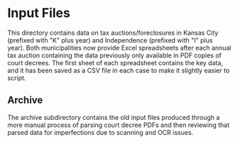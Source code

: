 # Input Files

This directory contains data on tax auctions/foreclosures in Kansas City (prefixed with "K" plus year) and Independence (prefixed with "I" plus year). Both municipalities now provide Excel spreadsheets after each annual tax auction containing the data previously only available in PDF copies of court decrees. The first sheet of each spreadsheet contains the key data, and it has been saved as a CSV file in each case to make it slightly easier to script.

## Archive
The archive subdirectory contains the old input files produced through a more manual process of parsing court decree PDFs and then reviewing that parsed data for imperfections due to scanning and OCR issues. 